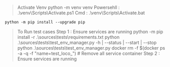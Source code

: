 > Activate Venv
    python -m venv venv
        Powersehll :  .\venv\Scripts\Activate.ps1
        Cmd :  .\venv\Scripts\Activate.bat 

    python -m pip install --upgrade pip
> To Run test cases 
 Step 1 : Ensure services are running 
    python -m pip install -r .\sources\tests\requirements.txt
    python .\sources\tests\test_env_manager.py -h  | --status | --start | --stop
    python .\sources\tests\test_env_manager.py 
    docker rm -f $(docker ps -a -q -f "name=test_loco_") # Remove all service container 
 Step 2 : Ensure services are running 


